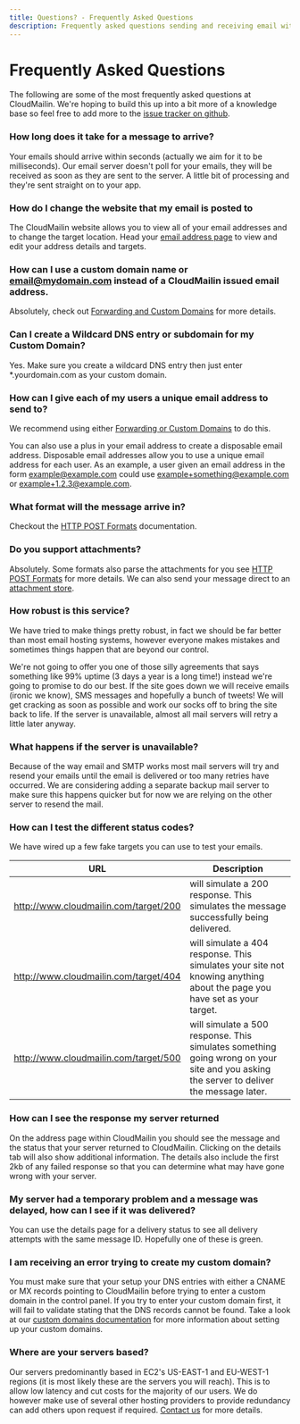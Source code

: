 ```yaml
---
title: Questions? - Frequently Asked Questions
description: Frequently asked questions sending and receiving email with CloudMailin's API
---
```


# Frequently Asked Questions

The following are some of the most frequently asked questions at CloudMailin. We're hoping to build this up into a bit more of a knowledge base so feel free to add more to the [issue tracker on github](https://github.com/CloudMailin/docs.cloudmailin.com/issues).

### How long does it take for a message to arrive?
Your emails should arrive within seconds (actually we aim for it to be milliseconds). Our email server doesn't poll for your emails, they will be received as soon as they are sent to the server. A little bit of processing and they're sent straight on to your app.

### How do I change the website that my email is posted to
The CloudMailin website allows you to view all of your email addresses and to change the target location. Head your [email address page](http://www.cloudmailin.com/addresses) to view and edit your address details and targets.

### How can I use a custom domain name or email@mydomain.com instead of a CloudMailin issued email address.
Absolutely, check out [Forwarding and Custom Domains](/receiving_email/forwarding_and_custom_domains/) for more details.

### Can I create a Wildcard DNS entry or subdomain for my Custom Domain?
Yes. Make sure you create a wildcard DNS entry then just enter *.yourdomain.com as your custom domain.

### How can I give each of my users a unique email address to send to?
We recommend using either [Forwarding or Custom Domains](/receiving_email/forwarding_and_custom_domains/) to do this.

You can also use a plus in your email address to create a disposable email address. Disposable email addresses allow you to use a unique email address for each user. As an example, a user given an email address in the form example@example.com could use example+something@example.com or example+1.2.3@example.com.

### What format will the message arrive in?
Checkout the [HTTP POST Formats](/http_post_formats/) documentation.

### Do you support attachments?
Absolutely. Some formats also parse the attachments for you see [HTTP POST Formats](/http_post_formats/) for more details. We can also send your message direct to an [attachment store](/receiving_email/attachments/).

### How robust is this service?
We have tried to make things pretty robust, in fact we should be far better than most email hosting systems, however everyone makes mistakes and sometimes things happen that are beyond our control.

We're not going to offer you one of those silly agreements that says something like 99% uptime (3 days a year is a long time!) instead we're going to promise to do our best. If the site goes down we will receive emails (ironic we know), SMS messages and hopefully a bunch of tweets! We will get cracking as soon as possible and work our socks off to bring the site back to life. If the server is unavailable, almost all mail servers will retry a little later anyway.

### What happens if the server is unavailable?
Because of the way email and SMTP works most mail servers will try and resend your emails until the email is delivered or too many retries have occurred. We are considering adding a separate backup mail server to make sure this happens quicker but for now we are relying on the other server to resend the mail.

### How can I test the different status codes?
We have wired up a few fake targets you can use to test your emails.

| URL                                   | Description                                                                            |
|---------------------------------------|----------------------------------------------------------------------------------------|
| http://www.cloudmailin.com/target/200 | will simulate a 200 response. This simulates the message successfully being delivered. |
| http://www.cloudmailin.com/target/404 | will simulate a 404 response. This simulates your site not knowing anything about the page you have set as your target.                                                                                                              |
| http://www.cloudmailin.com/target/500 | will simulate a 500 response. This simulates something going wrong on your site and you asking the server to deliver the message later.                                                                                             |

### How can I see the response my server returned
On the address page within CloudMailin you should see the message and the status that your server returned to CloudMailin. Clicking on the details tab will also show additional information.
The details also include the first 2kb of any failed response so that you can determine what may have gone wrong with your server.

### My server had a temporary problem and a message was delayed, how can I see if it was delivered?
You can use the details page for a delivery status to see all delivery attempts with the same message ID. Hopefully one of these is green.

### I am receiving an error trying to create my custom domain?
You must make sure that your setup your DNS entries with either a CNAME or MX records pointing to CloudMailin before trying to enter a custom domain in the control panel. If you try to enter your custom domain first, it will fail to validate stating that the DNS records cannot be found. Take a look at our [custom domains documentation](/receiving_email/forwarding_and_custom_domains/) for more information about setting up your custom domains.

### Where are your servers based?
Our servers predominantly based in EC2's US-EAST-1 and EU-WEST-1 regions (it is most likely these are the servers you will reach). This is to allow low latency and cut costs for the majority of our users. We do however make use of several other hosting providers to provide redundancy can add others upon request if required. [Contact us](http://www.cloudmailin.com/contact_us) for more details.
